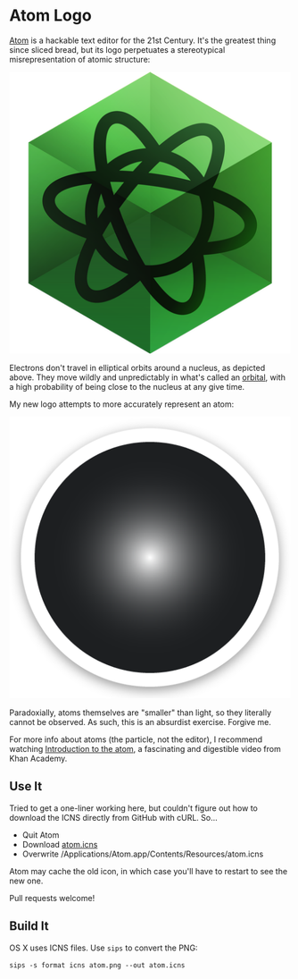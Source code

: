# Atom Logo

[Atom](http://atom.io/) is a hackable text editor for the 21st Century. It's
the greatest thing since sliced bread, but its logo perpetuates a stereotypical
misrepresentation of atomic structure:

![](atom-old.png)

Electrons don't travel in elliptical orbits around a nucleus, as depicted above.
They move wildly and unpredictably in what's called an [orbital](http://en.wikipedia.org/wiki/Atomic_orbital#Orbital_names),
with a high probability of being close to the nucleus at any give time.

My new logo attempts to more accurately represent an atom:

![](atom.png)

Paradoxially, atoms themselves are "smaller" than light, so they literally cannot
be observed. As such, this is an absurdist exercise. Forgive me.

For more info about atoms (the particle, not the editor), I recommend watching
[Introduction to the atom](https://www.khanacademy.org/science/chemistry/introduction-to-the-atom/v/introduction-to-the-atom), a fascinating
and digestible video from Khan Academy.

## Use It

Tried to get a one-liner working here, but couldn't figure out how to download the ICNS directly from GitHub with cURL. So...

- Quit Atom
- Download [atom.icns](https://github.com/zeke/atom-icon/blob/master/atom.icns?raw=true)
- Overwrite /Applications/Atom.app/Contents/Resources/atom.icns

Atom may cache the old icon, in which case you'll have to restart to see the new one.

Pull requests welcome!

## Build It

OS X uses ICNS files. Use `sips` to convert the PNG:

```
sips -s format icns atom.png --out atom.icns
```
